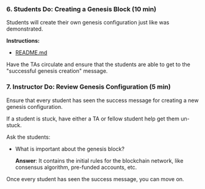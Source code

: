 ### 6. Students Do: Creating a Genesis Block (10 min)

Students will create their own genesis configuration just like was demonstrated.

**Instructions:**

* [README.md](Activities/06-Stu_Genesis_Creation/README.md)

Have the TAs circulate and ensure that the students are able to get to the "successful genesis creation" message.

### 7. Instructor Do: Review Genesis Configuration (5 min)

Ensure that every student has seen the success message for creating a new genesis configuration.

If a student is stuck, have either a TA or fellow student help get them un-stuck.

Ask the students:

* What is important about the genesis block?

  **Answer**: It contains the initial rules for the blockchain network, like consensus algorithm, pre-funded accounts, etc.

Once every student has seen the success message, you can move on.
